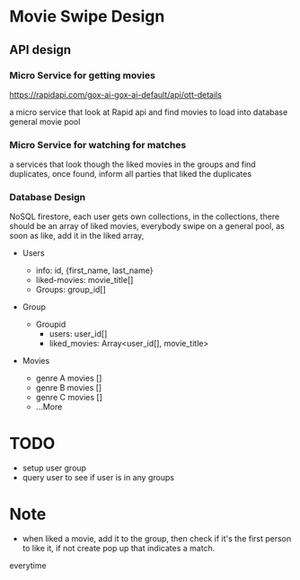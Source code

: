 # Movie Swipe Design

## API design

### Micro Service for getting movies

https://rapidapi.com/gox-ai-gox-ai-default/api/ott-details

a micro service that look at Rapid api and find movies to load into database general movie pool

### Micro Service for watching for matches

a services that look though the liked movies in the groups and find duplicates, once found, inform all parties that liked the duplicates

### Database Design

NoSQL firestore, each user gets own collections, in the collections, there should be an array of liked movies, everybody swipe on a general pool, as soon as like, add it in the liked array,

- Users

  - info: id, {first_name, last_name}
  - liked-movies: movie_title[]
  - Groups: group_id[]

- Group

  - Groupid
    - users: user_id[]
    - liked_movies: Array<user_id[], movie_title>

- Movies
  - genre A movies []
  - genre B movies []
  - genre C movies []
  - ...More

# TODO

- setup user group
- query user to see if user is in any groups

# Note

- when liked a movie, add it to the group, then check if it's the first person to like it, if not create pop up that indicates a match.

everytime
